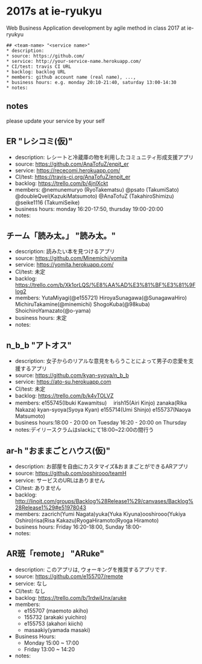# 2017s at ie-ryukyu
Web Business Application development by agile method in class 2017 at ie-ryukyu

```
## <team-name> "<service name>"
* description:
* source: https://github.com/
* service: http://your-service-name.herokuapp.com/
* CI/test: travis CI URL
* backlog: backlog URL
* members: github account name (real name), ...,
* business hours: e.g. monday 20:10-21:40, saturday 13:00-14:30
* notes:
```
## notes

please update your service by your self

## ER "レシコミ(仮)"
* description: レシートと冷蔵庫の物を利用したコミュニティ形成支援アプリ
* source: https://github.com/AnaTofuZ/enpit_er
* service: https://rececomi.herokuapp.com/
* CI/test: https://travis-ci.org/AnaTofuZ/enpit_er
* backlog: https://trello.com/b/4jnlXckt
* members: @nemunemuryo (RyoTakematsu) @psato (TakumiSato)  @doubleQvel(KazukiMatsumoto) @AnaTofuZ (TakahiroShimizu) @seike1116 (TakumiSeike)
* business hours:  monday 16:20-17:50, thursday 19:00-20:00
* notes:

## チーム「読み太。」 "読み太。"
* description: 読みたい本を見つけるアプリ
* source: https://github.com/Minemichi/yomita
* service: https://yomita.herokuapp.com/
* CI/test: 未定
* backlog: https://trello.com/b/Xk1orLQS/%E8%AA%AD%E3%81%BF%E3%81%9Flog2
* members: YutaMiyagi(@e155721) HiroyaSunagawa(@SunagawaHiro) MichiruTakamine(@minemichi) ShogoKuba(@98kuba) ShoichiroYamazato(@o-yama)
* business hours: 未定
* notes:

## n_b_b "アトオス"
* description: 女子からのリアルな意見をもらうことによって男子の恋愛を支援するアプリ
* source: https://github.com/kyan-syoya/n_b_b
* service: https://ato-su.herokuapp.com
* CI/test: 未定
* backlog: https://trello.com/b/k4vTOLVZ
* members: e155745(Ibuki Kawamitsu) 　irish15(Airi Kinjo) zanaka(Rika Nakaza)  kyan-syoya(Syoya Kyan) e155714(Umi Shinjo) e155737(Naoya Matsumoto)
* business hours:18:00 - 20:00 on Tuesday  16:20 - 20:00 on Thursday
* notes:デイリースクラムはslackにて18:00~22:00の間行う

## ar-h "おままごとハウス(仮)"
* description: お部屋を自由にカスタマイズ&おままごとができるARアプリ
* source: https://github.com/ooshirooo/teamH
* service: サービスのURLはありません
* CI/test: ありません
* backlog: http://linoit.com/groups/Backlog%28Release1%29/canvases/Backlog%28Release1%29#e51978043
* members: zacrich(Yumi Nagata)yuka(Yuka Kiyuna)ooshirooo(Yukiya Oshiro)risa(Risa Kakazu)RyogaHiramoto(Ryoga Hiramoto)
* business hours: Friday 16:20-18:00, Sunday 18:00-
* notes:

## AR班「remote」 "ARuke"
* description: このアプリは, ウォーキングを推奨するアプリです.
* source: https://github.com/e155707/remote
* service: なし
* CI/test: なし
* backlog: https://trello.com/b/1rdwiUnx/aruke
* members: 
    - e155707 (maemoto akiho)
    - 155732  (arakaki yuichiro)
    - e155753 (akahori kiichi)
    - masaakiy(yamada masaki)
* Business Hours:
    - Monday 15:00 ~ 17:00
    - Friday 13:00 ~ 14:20
* notes:


